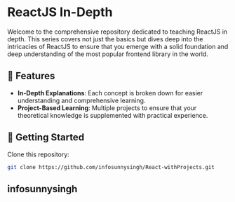# ReactJS In-Depth 

Welcome to the comprehensive repository dedicated to teaching ReactJS in depth. This series covers not just the basics but dives deep into the intricacies of ReactJS to ensure that you emerge with a solid foundation and deep understanding of the most popular frontend library in the world.

## 🌟 Features

- **In-Depth Explanations**: Each concept is broken down for easier understanding and comprehensive learning.
- **Project-Based Learning**: Multiple projects to ensure that your theoretical knowledge is supplemented with practical experience.

## 🚀 Getting Started

Clone this repository:
   ```bash
   git clone https://github.com/infosunnysingh/React-withProjects.git
   ```


## infosunnysingh